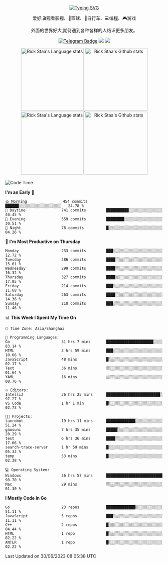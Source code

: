 <div align="center"> 

[![Typing SVG](https://readme-typing-svg.herokuapp.com?size=25&duration=2500&color=eeeeee&vCenter=true&width=200&height=40&lines=Hi+there+%F0%9F%91%8B%F0%9F%8F%BB;I'm+DanBai)](https://git.io/typing-svg)

爱好:🎬观看影视、🏀篮球、🚴自行车、💻编程、🎮游戏

外面的世界好大,期待遇到各种各样的人结识更多朋友。

[![Telegram Badge](https://img.shields.io/badge/-Telegram-blue?style=flat&logo=Telegram&logoColor=white)](https://t.me/danbai9420) 
[![](https://img.shields.io/badge/-Blog-brightgreen?style=flat&logo=Blogger&logoColor=white)](https://p00q.cn)
[![](https://img.shields.io/badge/-Email-red?style=flat&logo=Mail.Ru&logoColor=white)](mailto:danbai@88.com)
</div>

<!-- Light Mode -->
<div align="center"> 
<a href="https://github.com/anuraghazra/github-readme-stats#gh-light-mode-only">
<img height=200 src="https://github-readme-stats.vercel.app/api/top-langs/?username=danbai225&layout=compact&langs_count=10&hide_border=1&role=OWNER,COLLABORATOR#gh-light-mode-only" alt="Rick Staa's Language stats" />
</a>
<a href="https://github.com/anuraghazra/github-readme-stats#gh-light-mode-only">
<img height=200 src="https://github-readme-stats.vercel.app/api?username=danbai225&show_icons=true&count_private=true&line_height=28&hide_border=1&include_all_commits=true&card_width=450&role=OWNER,COLLABORATOR&exclude_repo=github-readme-stats#gh-light-mode-only" alt="Rick Staa's Github stats" />
</a>
</div>

<!-- Dark Mode -->
<div align="center"> 
<a href="https://github.com/anuraghazra/github-readme-stats#gh-dark-mode-only">
<img height=200 src="https://github-readme-stats.vercel.app/api/top-langs/?username=danbai225&layout=compact&langs_count=10&hide_border=1&role=OWNER,COLLABORATOR&theme=github_dark#gh-dark-mode-only" alt="Rick Staa's Language stats" />
</a>
<a href="https://github.com/anuraghazra/github-readme-stats#gh-dark-mode-only">
<img height=200 src="https://github-readme-stats.vercel.app/api?username=danbai225&show_icons=true&count_private=true&line_height=28&hide_border=1&include_all_commits=true&card_width=450&role=OWNER,COLLABORATOR&exclude_repo=github-readme-stats&theme=github_dark#gh-dark-mode-only" alt="Rick Staa's Github stats" />
</a>
</div>

<!--START_SECTION:waka-->
![Code Time](http://img.shields.io/badge/Code%20Time-512%20hrs-blue)

**I'm an Early 🐤** 

```text
🌞 Morning                454 commits         ██████░░░░░░░░░░░░░░░░░░░   24.78 % 
🌆 Daytime                741 commits         ██████████░░░░░░░░░░░░░░░   40.45 % 
🌃 Evening                559 commits         ████████░░░░░░░░░░░░░░░░░   30.51 % 
🌙 Night                  78 commits          █░░░░░░░░░░░░░░░░░░░░░░░░   04.26 % 
```
📅 **I'm Most Productive on Thursday** 

```text
Monday                   233 commits         ███░░░░░░░░░░░░░░░░░░░░░░   12.72 % 
Tuesday                  286 commits         ████░░░░░░░░░░░░░░░░░░░░░   15.61 % 
Wednesday                299 commits         ████░░░░░░░░░░░░░░░░░░░░░   16.32 % 
Thursday                 327 commits         ████░░░░░░░░░░░░░░░░░░░░░   17.85 % 
Friday                   214 commits         ███░░░░░░░░░░░░░░░░░░░░░░   11.68 % 
Saturday                 263 commits         ████░░░░░░░░░░░░░░░░░░░░░   14.36 % 
Sunday                   210 commits         ███░░░░░░░░░░░░░░░░░░░░░░   11.46 % 
```


📊 **This Week I Spent My Time On** 

```text
🕑︎ Time Zone: Asia/Shanghai

💬 Programming Languages: 
Go                       31 hrs 7 mins       █████████████████████░░░░   83.14 % 
HTML                     3 hrs 59 mins       ███░░░░░░░░░░░░░░░░░░░░░░   10.66 % 
JavaScript               48 mins             █░░░░░░░░░░░░░░░░░░░░░░░░   02.17 % 
Text                     36 mins             ░░░░░░░░░░░░░░░░░░░░░░░░░   01.64 % 
YAML                     16 mins             ░░░░░░░░░░░░░░░░░░░░░░░░░   00.76 % 

🔥 Editors: 
IntelliJ                 36 hrs 25 mins      ████████████████████████░   97.27 % 
VS Code                  1 hr 1 min          █░░░░░░░░░░░░░░░░░░░░░░░░   02.73 % 

🐱‍💻 Projects: 
taxrobot                 19 hrs 11 mins      █████████████░░░░░░░░░░░░   51.24 % 
gaosuni                  7 hrs 35 mins       █████░░░░░░░░░░░░░░░░░░░░   20.29 % 
test                     6 hrs 36 mins       ████░░░░░░░░░░░░░░░░░░░░░   17.66 % 
search-trace-server      1 hr 59 mins        █░░░░░░░░░░░░░░░░░░░░░░░░   05.32 % 
temp                     53 mins             █░░░░░░░░░░░░░░░░░░░░░░░░   02.38 % 

💻 Operating System: 
Windows                  36 hrs 57 mins      █████████████████████████   98.70 % 
Mac                      29 mins             ░░░░░░░░░░░░░░░░░░░░░░░░░   01.30 % 
```

**I Mostly Code in Go** 

```text
Go                       23 repos            █████████████░░░░░░░░░░░░   51.11 % 
JavaScript               5 repos             ███░░░░░░░░░░░░░░░░░░░░░░   11.11 % 
C++                      2 repos             █░░░░░░░░░░░░░░░░░░░░░░░░   04.44 % 
HTML                     1 repo              █░░░░░░░░░░░░░░░░░░░░░░░░   02.22 % 
ANTLR                    1 repo              █░░░░░░░░░░░░░░░░░░░░░░░░   02.22 % 
```




 Last Updated on 30/06/2023 08:05:38 UTC
<!--END_SECTION:waka-->
